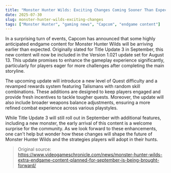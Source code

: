 ```yaml
---
title: "Monster Hunter Wilds: Exciting Changes Coming Sooner Than Expected"
date: 2025-07-30
slug: monster-hunter-wilds-exciting-changes
tags: ["Monster Hunter", "gaming news", "Capcom", "endgame content"]
---
```


In a surprising turn of events, Capcom has announced that some highly anticipated endgame content for Monster Hunter Wilds will be arriving earlier than expected. Originally slated for Title Update 3 in September, this new content will now be included in the Version 1.021 update set for August 13. This update promises to enhance the gameplay experience significantly, particularly for players eager for more challenges after completing the main storyline.

The upcoming update will introduce a new level of Quest difficulty and a revamped rewards system featuring Talismans with random skill combinations. These additions are designed to keep players engaged and provide fresh incentives to tackle tougher quests. Moreover, the update will also include broader weapons balance adjustments, ensuring a more refined combat experience across various playstyles.

While Title Update 3 will still roll out in September with additional features, including a new monster, the early arrival of this content is a welcome surprise for the community. As we look forward to these enhancements, one can't help but wonder how these changes will shape the future of Monster Hunter Wilds and the strategies players will adopt in their hunts.
> Original source: https://www.videogameschronicle.com/news/monster-hunter-wilds-extra-endgame-content-planned-for-september-is-being-brought-forward/